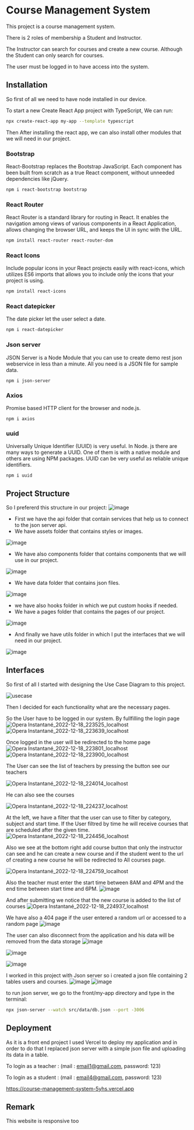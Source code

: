 # Course Management System

This project is a course management system.

There is 2 roles of membership a Student and Instructor.

The Instructor can search for courses and create a new course. Although the Student can only search for courses.

The user must be logged in to have access into the system.

## Installation

So first of all we need to have node installed in our device.

To start a new Create React App project with TypeScript, We can run:
```bash
npx create-react-app my-app --template typescript
```
Then After installing the react app, we can also install other modules that we will need in our project.

### Bootstrap
React-Bootstrap replaces the Bootstrap JavaScript. Each component has been built from scratch as a true React component, without unneeded dependencies like jQuery.
```bash
npm i react-bootstrap bootstrap 
```
### React Router
React Router is a standard library for routing in React. It enables the navigation among views of various components in a React Application, allows changing the browser URL, and keeps the UI in sync with the URL.
```bash
npm install react-router react-router-dom
```
### React Icons
Include popular icons in your React projects easily with react-icons, which utilizes ES6 imports that allows you to include only the icons that your project is using.
```bash
npm install react-icons 
```

### React datepicker
The date picker let the user select a date. 

```bash
npm i react-datepicker
```
### Json server
JSON Server is a Node Module that you can use to create demo rest json webservice in less than a minute. All you need is a JSON file for sample data.
```batch
npm i json-server
```

### Axios
Promise based HTTP client for the browser and node.js.
```batch
npm i axios
```

### uuid
Universally Unique Identifier (UUID) is very useful. In Node. js there are many ways to generate a UUID. One of them is with a native module and others are using NPM packages. UUID can be very useful as reliable unique identifiers.

```batch
npm i uuid
```

## Project Structure
So I prefererd this structure in our project:
![image](https://user-images.githubusercontent.com/56639521/208322122-aa80498c-716c-4be4-8561-788cbaf08c34.png)

- First we have the api folder that contain services that help us to connect to the json server api.
- We have assets folder that contains styles or images.

![image](https://user-images.githubusercontent.com/56639521/208322234-9a356731-9730-4eaf-978e-95464a5db681.png)

- We have also components folder that contains components that we will use in our project.
 
 ![image](https://user-images.githubusercontent.com/56639521/208322276-c42046fe-b73b-420b-ad3e-5f510ae0fc5f.png)
 
- We have data folder that contains json files.

![image](https://user-images.githubusercontent.com/56639521/208322309-0d43260e-f098-4782-a20b-c7b3636f8f7b.png)

- we have also hooks folder in which we put custom hooks if needed.
- We have a pages folder that contains the pages of our project.

![image](https://user-images.githubusercontent.com/56639521/208322393-845901dc-9b2f-477f-bbb5-445be96e7bd5.png)

- And finally we have utils  folder in which I put the interfaces that we will need in our project.

![image](https://user-images.githubusercontent.com/56639521/208322432-eaa029f2-b3a4-41fc-b7d7-f80b992f5a2d.png)


## Interfaces
So first of all I started with designing the Use Case Diagram to this project.

![usecase](https://user-images.githubusercontent.com/56639521/208318518-062a88a5-1c80-4a00-b905-e63d3d53f4dc.png)

Then I decided for each functionality what are the necessary pages.

So the User have to be logged in our system.
By fullfilling the login page
![Opera Instantané_2022-12-18_223525_localhost](https://user-images.githubusercontent.com/56639521/208320822-4c8c393c-79e3-4169-bfd0-d8dd67a117c6.png)
![Opera Instantané_2022-12-18_223639_localhost](https://user-images.githubusercontent.com/56639521/208320843-4bfa6a1a-861f-4349-9d9b-0af7bc70d055.png)

Once logged in the user will be redirected to the home page
![Opera Instantané_2022-12-18_223801_localhost](https://user-images.githubusercontent.com/56639521/208320885-7b35ba87-8741-42c3-9b1b-665b15631262.png)
![Opera Instantané_2022-12-18_223900_localhost](https://user-images.githubusercontent.com/56639521/208320931-f4bc5417-6852-4c5e-a1bd-113c7c668258.png)

The User can see the list of teachers by pressing the button see our teachers

![Opera Instantané_2022-12-18_224014_localhost](https://user-images.githubusercontent.com/56639521/208320990-aaf8627f-7109-40fd-9ba5-25b8f61d3099.png)

He can also see the courses 

 ![Opera Instantané_2022-12-18_224237_localhost](https://user-images.githubusercontent.com/56639521/208321053-97df5fe9-c076-419e-abc2-685e5e2cc7b6.png)
 
 At the left, we have a filter that the user can use to filter by category, subject and start time. If the User filtred by time he will receive courses that are scheduled after the given time.
 ![Opera Instantané_2022-12-18_224456_localhost](https://user-images.githubusercontent.com/56639521/208321122-327ff4b1-a44d-4f71-a966-726e4a7840e1.png)
 
 Also we see at the bottom right add course button that only the instructor can see and he can create a new course and if the student went to the url of creating a new course he will be redirected to All courses page.
 
 
![Opera Instantané_2022-12-18_224759_localhost](https://user-images.githubusercontent.com/56639521/208321210-b227df97-51d4-4e58-9de6-b73298af0481.png)

Also the teacher must enter the start time between 8AM and 4PM and the end time between start time and 6PM.
![image](https://user-images.githubusercontent.com/56639521/208404377-3b861641-acaf-41f7-b109-bacc505e531b.png)


And after submitting we notice that the new course is added to the list of courses
![Opera Instantané_2022-12-18_224937_localhost](https://user-images.githubusercontent.com/56639521/208321243-51da65aa-0e02-473e-8d18-064168d14677.png)

We have also a 404 page if the user entered a random url or accessed to a random page
![image](https://user-images.githubusercontent.com/56639521/208321329-80fd4341-3863-40aa-9295-789b6d900f2f.png)

The user can also disconnect from the application and his data will be removed from the data storage
![image](https://user-images.githubusercontent.com/56639521/208321712-3c2ba5ed-0004-4fc2-9af2-bb1ff07b53c4.png)

![image](https://user-images.githubusercontent.com/56639521/208321585-645491f6-f3a4-4cb6-a7e9-b259cb49f8ab.png)

![image](https://user-images.githubusercontent.com/56639521/208321754-a09c350c-ab34-4047-b9e1-4133839f9cc0.png)

I worked in this project with Json server so i created a json file containing 2 tables users and courses.
![image](https://user-images.githubusercontent.com/56639521/208321872-fd9932f2-8887-46a1-9ad6-387cf5b50896.png)
![image](https://user-images.githubusercontent.com/56639521/208321903-a123e6a3-b047-4dcd-b515-594745519a39.png)

to run json server, we go to the front/my-app directory and type in the terminal:
```bash
npx json-server --watch src/data/db.json --port -3006
```


## Deployment

As it is a front end project I used Vercel to deploy my application and in order to do that 
I replaced json server with a simple json file and uploading its data in a table.

To login as a teacher : (mail : email1@gmail.com, password: 123)

To login as a student : (mail : email4@gmail.com, password: 123)

https://course-management-system-5yhs.vercel.app

## Remark 
This website is responsive too











